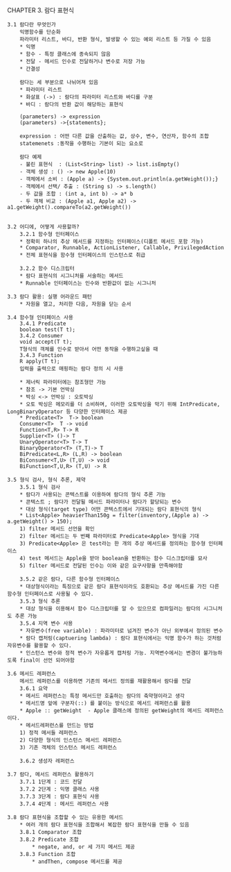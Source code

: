 CHAPTER 3. 람다 표현식

    3.1 람다란 무엇인가
        익명함수를 단순화
        파라미터 리스트, 바디, 반환 형식, 발생할 수 있는 예외 리스트 등 가질 수 있음
        * 익명 
        * 함수 - 특정 클래스에 종속되지 않음
        * 전달 - 메서드 인수로 전달하거나 변수로 저장 가능
        * 간결성
        
        람다는 세 부분으로 나뉘어져 있음
        * 파라미터 리스트
        * 화살표 (->) : 람다의 파라미터 리스트와 바디를 구분
        * 바디 : 람다의 반환 값이 해당하는 표현식
        
        (parameters) -> expression
        (parameters) ->{statements};
        
        expression : 어떤 다른 값을 산출하는 값, 상수, 변수, 연산자, 함수의 조합
        statemenets :동작을 수행하는 기본이 되는 요소로
        
        람다 예제
        - 불린 표현식  : (List<String> list) -> list.isEmpty()
        - 객체 생성 : () -> new Apple(10)
        - 객체에서 소비 : (Apple a) -> {System.out.println(a.getWeight());}
        - 객체에서 선택/ 추출 : (String s) -> s.length()
        - 두 값을 조합 : (int a, int b) -> a* b
        - 두 객체 비교 : (Apple a1, Apple a2) -> a1.getWeight().compareTo(a2.getWeight())
          

    3.2 어디에, 어떻게 사용할까?
        3.2.1 함수형 인터페이스
        * 정확히 하나의 추상 메서드를 지정하는 인터페이스(디폴트 메서드 포함 가능)
        * Comparator, Runnable, ActionListener, Callable, PrivilegedAction
        * 전체 표현식을 함수형 인터페이스의 인스턴스로 취급
        
        3.2.2 함수 디스크립터
        * 람다 표현식의 시그니처를 서술하는 메서드
        * Runnable 인터페이스는 인수와 반환값이 없는 시그니처
        
    3.3 람다 활용: 실행 어라운드 패턴
        * 자원을 열고, 처리한 다음, 자원을 닫는 순서
    
    3.4 함수형 인터페이스 사용 
        3.4.1 Predicate
        boolean test(T t); 
        3.4.2 Consumer
        void accept(T t);
        T형식의 객체를 인수로 받아서 어떤 동작을 수행하고싶을 때 
        3.4.3 Function
        R apply(T t);
        입력을 출력으로 매핑하는 람다 정의 시 사용
        
        * 제너릭 파라미터에는 참조형만 가능
        * 참조 -> 기본 언박싱
        * 박싱 <-> 언박싱 : 오토박싱
        * 오토 박싱은 메모리를 더 소비하며, 이러한 오토박싱을 막기 위해 IntPredicate, LongBinaryOperator 등 다양한 인터페이스 제공
        * Predicate<T>  T-> boolean
        Consumer<T>  T -> void
        Function<T,R> T-> R
        Supplier<T> ()-> T
        UnaryOperator<T> T-> T
        BinaryOperator<T> (T,T)-> T
        BiPredicate<L,R> (L,R) -> boolean
        BiConsumer<T,U> (T,U) -> void
        BiFunction<T,U,R> (T,U) -> R
        
    3.5 형식 검사, 형식 추론, 제약 
        3.5.1 형식 검사
        * 람다가 사용되는 콘텍스트를 이용하여 람다의 형식 추론 가능
        * 콘텍스트 ; 람다가 전달될 메서드 파라미터나 람다가 할당되는 변수
        * 대상 형식(target type) 어떤 콘텍스트에서 기대되는 람다 표현식의 형식
        * List<Apple> heavierThan150g = filter(inventory,(Apple a) -> a.getWeight() > 150);
        1) filter 메서드 선언을 확인
        2) filter 메서드는 두 번째 파라미터로 Predicate<Apple> 형식을 기대
        3) Predicate<Apple> 은 test라는 한 개의 추상 메서드를 정의하는 함수형 인터페이스
        4) test 메서드는 Apple을 받아 boolean을 반환하는 함수 디스크립터를 묘사
        5) filter 메서드로 전달된 인수는 이와 같은 요구사항을 만족해야함
        
        3.5.2 같은 람다, 다른 함수형 인터페이스
        * 대상형식이라는 특징으로 같은 람다 표현식이라도 호환되는 추상 메서드를 가진 다른 함수형 인터페이스로 사용될 수 있다. 
        3.5.3 형식 추론
        * 대상 형식을 이용해서 함수 디스크립터를 알 수 있으므로 컴파일러는 람다의 시그니처도 추론 가능 
        3.5.4 지역 변수 사용
        * 자유변수(free variable) : 파라미터로 넘겨진 변수가 아닌 외부에서 정의된 변수
        * 람다 캡처링(captuering lambda) : 람다 표현식에서는 익명 함수가 하는 것처럼 자유변수를 활용할 수 있다. 
        * 인스턴스 변수와 정적 변수가 자유롭게 캡처링 가능. 지역변수에서는 변경이 불가능하도록 final이 선언 되어야함
        
    3.6 메서드 레퍼런스 
        메서드 레퍼런스를 이용하면 기존의 메서드 정의를 재활용해서 람다를 전달
        3.6.1 요약
        * 메서드 레퍼런스는 특정 메서드만 호출하는 람다의 축약형이라고 생각
        * 메서드명 앞에 구분자(::) 를 붙이는 방식으로 메서드 레퍼런스를 활용
        * Apple :: getWeight  - Apple 클래스에 정의된 getWeight의 메서드 레퍼런스이다. 
        * 메서드레퍼런스를 만드는 방법
        1) 정적 메서들 레퍼런스
        2) 다양한 형식의 인스턴스 메서드 레퍼런스
        3) 기존 객체의 인스턴스 메서드 레퍼런스 
        
        3.6.2 생성자 레퍼런스
        
    3.7 람다, 메서드 레퍼런스 활용하기
        3.7.1 1단계 : 코드 전달
        3.7.2 2단계 : 익명 클래스 사용
        3.7.3 3단계 : 람다 표현식 사용
        3.7.4 4단계 : 메서드 레퍼런스 사용
        
    3.8 람다 표현식을 조합할 수 있는 유용한 메서드
        * 여러 개의 람다 표현식을 조합해서 복잡한 람다 표현식을 만들 수 있음 
        3.8.1 Comparator 조합
        3.8.2 Predicate 조합
            * negate, and, or 세 가지 메서드 제공
        3.8.3 Function 조합
            * andThen, compose 메서드를 제공
 
        
        
        
